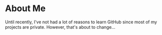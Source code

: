 # About Me
Until recently, I've not had a lot of reasons to learn GitHub since most of my projects are private. However, that's about to change...
